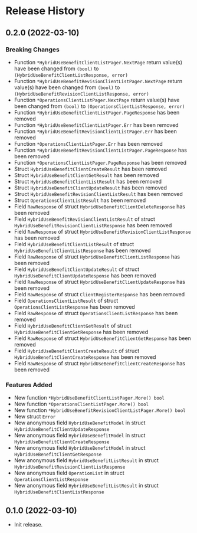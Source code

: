 # Release History

## 0.2.0 (2022-03-10)
### Breaking Changes

- Function `*HybridUseBenefitClientListPager.NextPage` return value(s) have been changed from `(bool)` to `(HybridUseBenefitClientListResponse, error)`
- Function `*HybridUseBenefitRevisionClientListPager.NextPage` return value(s) have been changed from `(bool)` to `(HybridUseBenefitRevisionClientListResponse, error)`
- Function `*OperationsClientListPager.NextPage` return value(s) have been changed from `(bool)` to `(OperationsClientListResponse, error)`
- Function `*HybridUseBenefitClientListPager.PageResponse` has been removed
- Function `*HybridUseBenefitClientListPager.Err` has been removed
- Function `*HybridUseBenefitRevisionClientListPager.Err` has been removed
- Function `*OperationsClientListPager.Err` has been removed
- Function `*HybridUseBenefitRevisionClientListPager.PageResponse` has been removed
- Function `*OperationsClientListPager.PageResponse` has been removed
- Struct `HybridUseBenefitClientCreateResult` has been removed
- Struct `HybridUseBenefitClientGetResult` has been removed
- Struct `HybridUseBenefitClientListResult` has been removed
- Struct `HybridUseBenefitClientUpdateResult` has been removed
- Struct `HybridUseBenefitRevisionClientListResult` has been removed
- Struct `OperationsClientListResult` has been removed
- Field `RawResponse` of struct `HybridUseBenefitClientDeleteResponse` has been removed
- Field `HybridUseBenefitRevisionClientListResult` of struct `HybridUseBenefitRevisionClientListResponse` has been removed
- Field `RawResponse` of struct `HybridUseBenefitRevisionClientListResponse` has been removed
- Field `HybridUseBenefitClientListResult` of struct `HybridUseBenefitClientListResponse` has been removed
- Field `RawResponse` of struct `HybridUseBenefitClientListResponse` has been removed
- Field `HybridUseBenefitClientUpdateResult` of struct `HybridUseBenefitClientUpdateResponse` has been removed
- Field `RawResponse` of struct `HybridUseBenefitClientUpdateResponse` has been removed
- Field `RawResponse` of struct `ClientRegisterResponse` has been removed
- Field `OperationsClientListResult` of struct `OperationsClientListResponse` has been removed
- Field `RawResponse` of struct `OperationsClientListResponse` has been removed
- Field `HybridUseBenefitClientGetResult` of struct `HybridUseBenefitClientGetResponse` has been removed
- Field `RawResponse` of struct `HybridUseBenefitClientGetResponse` has been removed
- Field `HybridUseBenefitClientCreateResult` of struct `HybridUseBenefitClientCreateResponse` has been removed
- Field `RawResponse` of struct `HybridUseBenefitClientCreateResponse` has been removed

### Features Added

- New function `*HybridUseBenefitClientListPager.More() bool`
- New function `*OperationsClientListPager.More() bool`
- New function `*HybridUseBenefitRevisionClientListPager.More() bool`
- New struct `Error`
- New anonymous field `HybridUseBenefitModel` in struct `HybridUseBenefitClientUpdateResponse`
- New anonymous field `HybridUseBenefitModel` in struct `HybridUseBenefitClientCreateResponse`
- New anonymous field `HybridUseBenefitModel` in struct `HybridUseBenefitClientGetResponse`
- New anonymous field `HybridUseBenefitListResult` in struct `HybridUseBenefitRevisionClientListResponse`
- New anonymous field `OperationList` in struct `OperationsClientListResponse`
- New anonymous field `HybridUseBenefitListResult` in struct `HybridUseBenefitClientListResponse`


## 0.1.0 (2022-03-10)

- Init release.